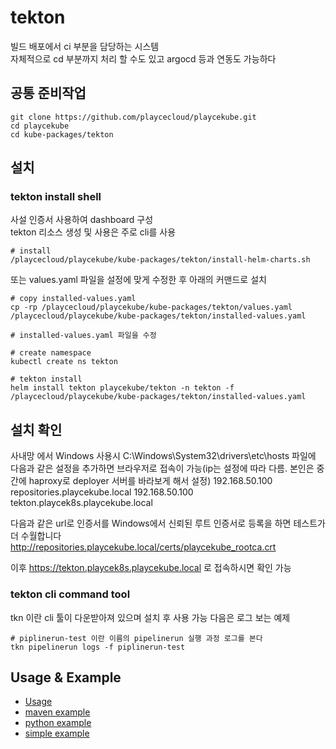# tekton

빌드 배포에서 ci 부분을 담당하는 시스템  
자체적으로 cd 부분까지 처리 할 수도 있고 argocd 등과 연동도 가능하다

## 공통 준비작업

```ShellSession
git clone https://github.com/playcecloud/playcekube.git
cd playcekube
cd kube-packages/tekton
```

## 설치

### tekton install shell

사설 인증서 사용하여 dashboard 구성  
tekton 리소스 생성 및 사용은 주로 cli를 사용

```ShellSession
# install
/playcecloud/playcekube/kube-packages/tekton/install-helm-charts.sh
```

또는 values.yaml 파일을 설정에 맞게 수정한 후 아래의 커맨드로 설치

```ShellSession
# copy installed-values.yaml
cp -rp /playcecloud/playcekube/kube-packages/tekton/values.yaml /playcecloud/playcekube/kube-packages/tekton/installed-values.yaml

# installed-values.yaml 파일을 수정

# create namespace
kubectl create ns tekton

# tekton install
helm install tekton playcekube/tekton -n tekton -f /playcecloud/playcekube/kube-packages/tekton/installed-values.yaml
```

## 설치 확인

사내망 에서 Windows 사용시 C:\Windows\System32\drivers\etc\hosts 파일에 다음과 같은 설정을 추가하면 브라우저로 접속이 가능(ip는 설정에 따라 다름. 본인은 중간에 haproxy로 deployer 서버를 바라보게 해서 설정)
192.168.50.100 repositories.playcekube.local
192.168.50.100 tekton.playcek8s.playcekube.local

다음과 같은 url로 인증서를 Windows에서 신뢰된 루트 인증서로 등록을 하면 테스트가 더 수월합니다
http://repositories.playcekube.local/certs/playcekube_rootca.crt

이후 https://tekton.playcek8s.playcekube.local 로 접속하시면 확인 가능


### tekton cli command tool

tkn 이란 cli 툴이 다운받아져 있으며 설치 후 사용 가능
다음은 로그 보는 예제

```ShellSession
# piplinerun-test 이란 이름의 pipelinerun 실행 과정 로그를 본다
tkn pipelinerun logs -f piplinerun-test
```

## Usage & Example

- [Usage](usage)
- [maven example](usage/maven-example)
- [python example](usage/python-example)
- [simple example](usage/simple-example)

